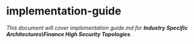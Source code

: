# implementation-guide

_This document will cover implementation guide.md for **Industry Specific Architectures\Finance High Security Topologies**._
